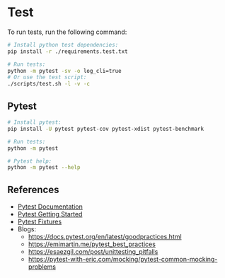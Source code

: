 # Test

To run tests, run the following command:

```sh
# Install python test dependencies:
pip install -r ./requirements.test.txt

# Run tests:
python -m pytest -sv -o log_cli=true
# Or use the test script:
./scripts/test.sh -l -v -c
```

## Pytest

```sh
# Install pytest:
pip install -U pytest pytest-cov pytest-xdist pytest-benchmark

# Run tests:
python -m pytest

# Pytest help:
python -m pytest --help
```

## References

- [Pytest Documentation](https://docs.pytest.org/en/latest)
- [Pytest Getting Started](https://docs.pytest.org/en/latest/getting-started.html)
- [Pytest Fixtures](https://docs.pytest.org/en/stable/reference/fixtures.html)
- Blogs:
    - <https://docs.pytest.org/en/latest/goodpractices.html>
    - <https://emimartin.me/pytest_best_practices>
    - <https://esaezgil.com/post/unittesting_pitfalls>
    - <https://pytest-with-eric.com/mocking/pytest-common-mocking-problems>
